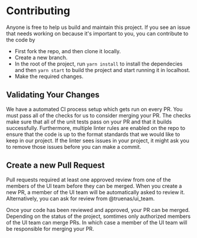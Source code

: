# Contributing

Anyone is free to help us build and maintain this project. If you see an issue that needs working on because it's important to you, you can contribute to the code by
- First fork the repo, and then clone it locally.
- Create a new branch.
- In the root of the project, run `yarn install` to install the dependecies and then `yarn start` to build the project and start running it in localhost.
- Make the required changes.

## Validating Your Changes

We have a automated CI process setup which gets run on every PR. You must pass all of the checks for us to consider merging your PR. The checks make sure that all of the unit tests pass on your PR and that it builds successfully. Furthermore, multiple linter rules are enabled on the repo to ensure that the code is up to the format standards that we would like to keep in our project. If the linter sees issues in your project, it might ask you to remove those issues before you can make a commit.

## Create a new Pull Request

Pull requests required at least one approved review from one of the members of the UI team before they can be merged. When you create a new PR, a member of the UI team will be automatically asked to review it. Alternatively, you can ask for review from @truenas/ui_team.

Once your code has been reviewed and approved, your PR can be merged. Depending on the status of the project, somtimes only authorized members of the UI team can merge PRs. In which case a member of the UI team will be responsible for merging your PR.
